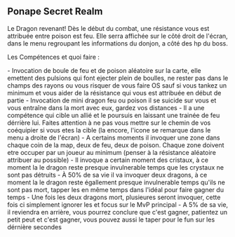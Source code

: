 ## Ponape Secret Realm<a name="Museum"></a>

<p>Le Dragon revenant! Dès le début du combat, une résistance vous est attribuée entre poison est feu. Elle serra affichée sur le côté droit de l'écran, dans le menu regroupant les informations du donjon, a côté des hp du boss.</p>

<p>Les Compétences et quoi faire :</p>
- Invocation de boule de feu et de poison aléatoire sur la carte, elle emettent des pulsions qui font ejecter plein de boulles, ne rester pas dans le champs des rayons ou vous risquer de vous faire OS sauf si vous tankez un minimum et vous aider de la résistance qui vous est attribuée en début de partie
- Invocation de mini dragon feu ou poison il se suicide sur vous et vous entraîne dans la mort avec eux, gardez vos distances
- Il a une compétence qui cible un allié et le poursuis en laissant une trainée de feu dérrière lui. Faites attention à ne pas vous mettre sur le chemin de vos coéquipier si vous etes la cible (la encore, l'icone se remarque dans le menu a droite de l'écran)
- A certains moments il invoquer une zone dans chaque coin de la map, deux de feu, deux de poison. Chaque zone doivent etre occuper par un joueur au minimum (penser à la résistance aléatoire attribuer au possible)
- Il invoque a certain moment des cristaux, à ce moment la le dragon reste presque invulnerable temps que les crystaux ne sont pas détruits
- À 50% de sa vie il va invoquer deux dragons, à ce moment la le dragon reste égallement presque invulnerable temps qu'ils ne sont pas mort, tapper les en même temps dans l'idéal pour faire gagner du temps
- Une fois les deux dragons mort, plusieures seront invoquer, cette fois ci simplement ignorer les et focus sur le MvP principal
- A 5% de sa vie, il reviendra en arrière, vous pourrez conclure que c'est gagner, patientez un petit peut et c'est gagner, vous pouvez aussi le taper pour le fun sur les dérnière secondes
